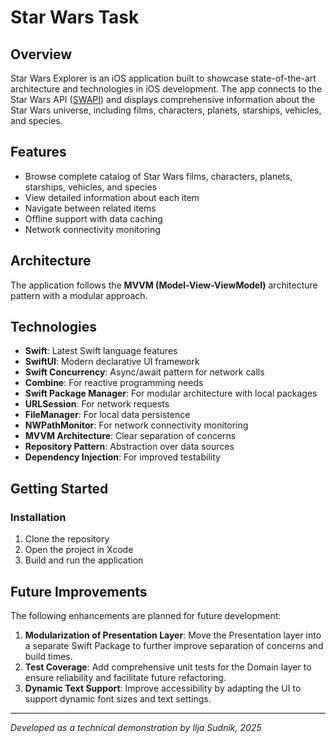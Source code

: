 # Star Wars Task

## Overview
Star Wars Explorer is an iOS application built to showcase state-of-the-art architecture and technologies in iOS development. The app connects to the Star Wars API ([SWAPI](https://swapi.dev/)) and displays comprehensive information about the Star Wars universe, including films, characters, planets, starships, vehicles, and species.

## Features
- Browse complete catalog of Star Wars films, characters, planets, starships, vehicles, and species
- View detailed information about each item
- Navigate between related items
- Offline support with data caching
- Network connectivity monitoring

## Architecture

The application follows the **MVVM (Model-View-ViewModel)** architecture pattern with a modular approach.

## Technologies

- **Swift**: Latest Swift language features
- **SwiftUI**: Modern declarative UI framework
- **Swift Concurrency**: Async/await pattern for network calls
- **Combine**: For reactive programming needs
- **Swift Package Manager**: For modular architecture with local packages
- **URLSession**: For network requests
- **FileManager**: For local data persistence
- **NWPathMonitor**: For network connectivity monitoring
- **MVVM Architecture**: Clear separation of concerns
- **Repository Pattern**: Abstraction over data sources
- **Dependency Injection**: For improved testability

## Getting Started

### Installation
1. Clone the repository
2. Open the project in Xcode
3. Build and run the application

## Future Improvements

The following enhancements are planned for future development:

1. **Modularization of Presentation Layer**: Move the Presentation layer into a separate Swift Package to further improve separation of concerns and build times.
2. **Test Coverage**: Add comprehensive unit tests for the Domain layer to ensure reliability and facilitate future refactoring.
3. **Dynamic Text Support**: Improve accessibility by adapting the UI to support dynamic font sizes and text settings.

---

*Developed as a technical demonstration by Ilja Sudnik, 2025* 
